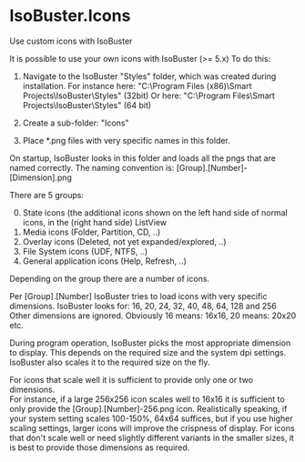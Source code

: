# IsoBuster.Icons
Use custom icons with IsoBuster

It is possible to use your own icons with IsoBuster (>= 5.x)
To do this:

1. Navigate to the IsoBuster "Styles" folder, which was created during installation.
  For instance here: "C:\Program Files (x86)\Smart Projects\IsoBuster\Styles" (32bit)
  Or here: "C:\Program Files\Smart Projects\IsoBuster\Styles" (64 bit)
  
2. Create a sub-folder: "Icons"

3. Place *.png files with very specific names in this folder.

On startup, IsoBuster looks in this folder and loads all the pngs that are named correctly.
The naming convention is:
[Group].[Number]-[Dimension].png

There are 5 groups:

0. State icons (the additional icons shown on the left hand side of normal icons, in the (right hand side) ListView
1. Media icons (Folder, Partition, CD, ..)
2. Overlay icons (Deleted, not yet expanded/explored, ..)
3. File System icons (UDF, NTFS, ..)
4. General application icons (Help, Refresh, ..)

Depending on the group there are a number of icons.

Per [Group].[Number] IsoBuster tries to load icons with very specific dimensions.
IsoBuster looks for: 16, 20, 24, 32, 40, 48, 64, 128 and 256
Other dimensions are ignored.  Obviously 16 means: 16x16, 20 means: 20x20 etc.

During program operation, IsoBuster picks the most appropriate dimension to display.
This depends on the required size and the system dpi settings. IsoBuster also scales it to the required size on the fly.

For icons that scale well it is sufficient to provide only one or two dimensions.  
For instance, if a large 256x256 icon scales well to 16x16 it is sufficient to only provide the [Group].[Number]-256.png icon.
Realistically speaking, if your system setting scales 100-150%, 64x64 suffices, but if you use higher scaling settings, larger icons will improve the crispness of display.
For icons that don't scale well or need slightly different variants in the smaller sizes, it is best to provide those dimensions as required.
